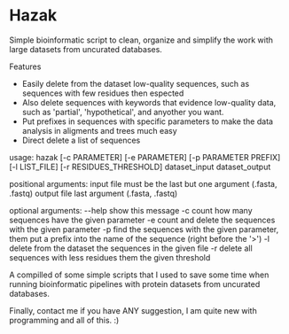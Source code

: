 # Hazak
Simple bioinformatic script to clean, organize and simplify the work with large datasets from uncurated databases. 

Features
- Easily delete from the dataset low-quality sequences, such as sequences with few residues then espected
- Also delete sequences with keywords that evidence low-quality data, such as 'partial', 'hypothetical', and anyother 
you want.
- Put prefixes in sequences with specific parameters to make the data analysis in aligments and trees much easy  
- Direct delete a list of sequences 

usage:
    hazak [-c PARAMETER] [-e PARAMETER] [-p PARAMETER PREFIX] [-l LIST_FILE] [-r RESIDUES_THRESHOLD] dataset_input dataset_output

positional arguments:
    input file          must be the last but one argument (.fasta, .fastq)
    output file         last argument (.fasta, .fastq)

optional arguments:
    --help              show this message
    -c                  count how many sequences have the given parameter
    -e                  count and delete the sequences with the given parameter
    -p                  find the sequences with the given parameter, them put a prefix into the name of the sequence 
                        (right before the '>')
    -l                  delete from the dataset the sequences in the given file
    -r                  delete all sequences with less residues them the given threshold


A compilled of some simple scripts that I used to save some time when running bioinformatic pipelines with protein 
datasets from uncurated databases.

Finally, contact me if you have ANY suggestion, I am quite new with programming and all of this. :)
